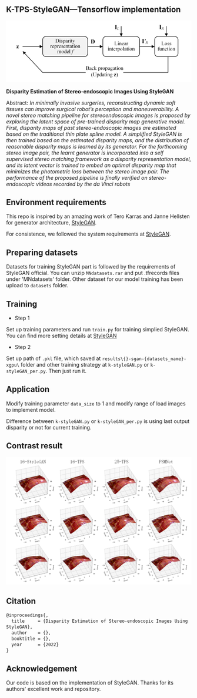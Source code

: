## K-TPS-StyleGAN&mdash;Tensorflow implementation

![Pipeline image](./images/pipeline.png)

**Disparity Estimation of Stereo-endoscopic Images Using StyleGAN**

Abstract: *In minimally invasive surgeries, reconstructing dynamic soft tissues can improve surgical robot’s perception and maneuverability. A novel stereo matching pipeline for stereoendoscopic images is proposed by exploring the latent space of pre-trained disparity map generative model. First, disparity maps of past stereo-endoscopic images are estimated based on the traditional thin plate spline model. A simplified StyleGAN is then trained based on the estimated disparity maps, and the distribution of reasonable disparity maps is learned by its generator. For the forthcoming stereo image pair, the learnt generator is incorporated into a self supervised stereo matching framework as a disparity representation model, and its latent vector is trained to embed an optimal disparity map that minimizes the photometric loss between the stereo image pair. The performance of the proposed pipeline is finally verified on stereo-endoscopic videos recorded by the da Vinci robots*

## Environment requirements

This repo is inspired by an amazing work of Tero Karras and Janne Hellsten for generator architecture, [StyleGAN](https://github.com/NVlabs/stylegan).

For consistence, we followed the system requirements at [StyleGAN](https://github.com/NVlabs/stylegan).

## Preparing datasets

Datasets for training StyleGAN part is followed by the requirements of StyleGAN official. You can unzip `MNdatasets.rar` and put .tfrecords files under 'MNdatasets' folder. Other dataset for our model training has been upload to `datasets` folder.

## Training
- Step 1

Set up training parameters and run `train.py` for training simplied StyleGAN. You can find more setting details at [StyleGAN](https://github.com/NVlabs/stylegan) 

- Step 2

Set up path of `.pkl` file, which saved at `results\{}-sgan-{datasets_name}-xgpu\` folder and other training strategy at `k-styleGAN.py` or `k-styleGAN_per.py`. Then just run it.

## Application
Modify training parameter `data_size` to 1 and modify range of load images to implement model.

Difference between `k-styleGAN.py` or `k-styleGAN_per.py` is using last output disparity or not for current training.

## Contrast result

![Reconstruction result image](./images/rec_result.png)

## Citation

```
@inproceedings{,
  title     = {Disparity Estimation of Stereo-endoscopic Images Using StyleGAN},
  author    = {},
  booktitle = {},
  year      = {2022}
}
```
## Acknowledgement
Our code is based on the implementation of StyleGAN. Thanks for its authors' excellent work and repository.
